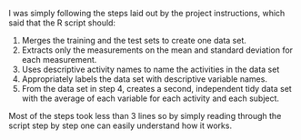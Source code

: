 
I was simply following the steps laid out by the project instructions, which said that the R script should:

1. Merges the training and the test sets to create one data set.
2. Extracts only the measurements on the mean and standard deviation for each measurement. 
3. Uses descriptive activity names to name the activities in the data set
4. Appropriately labels the data set with descriptive variable names. 
5. From the data set in step 4, creates a second, independent tidy data set with the average of each variable for each activity and each subject.

Most of the steps took less than 3 lines so by simply reading through the script step by step one can easily understand how it works.
